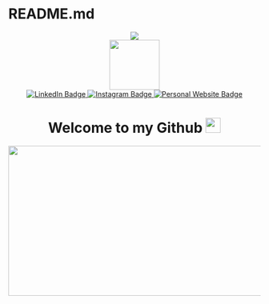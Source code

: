 # README.md

<div align="center">
  <img src="https://capsule-render.vercel.app/api?text=Hey%20Everyone!&animation=fadeIn&type=waving&color=gradient&customColorList=4&height=100"/>
</div>

<div id="header" align="center">
  <img src="https://media.giphy.com/media/v1.Y2lkPTc5MGI3NjExMDk0ZXA3ODUxbWtuZmZhc3JvZHYzc29vNWYydHh4b3dtN2ZoMW84OSZlcD12MV9pbnRlcm5hbF9naWZfYnlfaWQmY3Q9Zw/2IudUHdI075HL02Pkk/giphy.gif" width="100"/>
</div>

<div id="badges" align="center"> 
  <a href="https://www.linkedin.com/in/dustinruiz/">
        <img src="https://img.shields.io/badge/LinkedIn-blue?style=for-the-badge&logo=linkedin&logoColor=white" alt="LinkedIn Badge"/>
  </a>
  <a href="https://www.instagram.com/thedustinruiz/">
    <img src="https://img.shields.io/badge/Instagram-%23E4405F?style=for-the-badge&logo=instagram&logoColor=white" alt="Instagram Badge"/>
  </a>
  <a href="https://main.d3i4v23fhkfed.amplifyapp.com/">
    <img src="https://img.shields.io/badge/Personal_Website-Dustin_Ruiz-blue?style=for-the-badge" alt="Personal Website Badge"/>
  </a>
</div>

<div id="views" align="center">
  <img src="https://komarev.com/ghpvc/?username=thedustinruiz&style=flat-square&color=blue" alt=""/>
</div>

<div id="welcomeText" align="center">    
    <h1>
      Welcome to my Github
      <img src="https://media.giphy.com/media/WO6TiLAAfjVVnIf3JK/giphy.gif" width="30px"/>
    </h1>
</div>

<div align="center">
  <img src="https://media.giphy.com/media/v1.Y2lkPTc5MGI3NjExYXVibDR5dGhvdmJkdGd4d2xpMWllYXA4a3d0OTN0a243MjhkdmxsdiZlcD12MV9pbnRlcm5hbF9naWZfYnlfaWQmY3Q9Zw/xVRRDVP6lqtNQJrzN7/giphy.gif" width="600" height="300"/>
</div>
